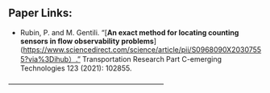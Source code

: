 ## Paper Links: 
 - Rubin, P. and M. Gentili. “[**An exact method for locating counting sensors in flow observability problems**](https://www.sciencedirect.com/science/article/pii/S0968090X20307555?via%3Dihub）.” Transportation Research Part C-emerging Technologies 123 (2021): 102855.  


——————————————————————

